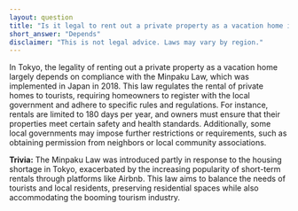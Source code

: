 ```yaml
---
layout: question
title: "Is it legal to rent out a private property as a vacation home in downtown Tokyo?"
short_answer: "Depends"
disclaimer: "This is not legal advice. Laws may vary by region."
---
```


In Tokyo, the legality of renting out a private property as a vacation home largely depends on compliance with the Minpaku Law, which was implemented in Japan in 2018. This law regulates the rental of private homes to tourists, requiring homeowners to register with the local government and adhere to specific rules and regulations. For instance, rentals are limited to 180 days per year, and owners must ensure that their properties meet certain safety and health standards. Additionally, some local governments may impose further restrictions or requirements, such as obtaining permission from neighbors or local community associations.

**Trivia:** The Minpaku Law was introduced partly in response to the housing shortage in Tokyo, exacerbated by the increasing popularity of short-term rentals through platforms like Airbnb. This law aims to balance the needs of tourists and local residents, preserving residential spaces while also accommodating the booming tourism industry.

